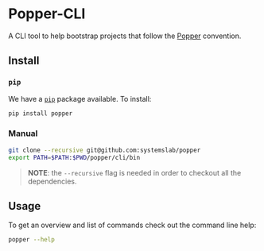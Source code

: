 # Popper-CLI

A CLI tool to help bootstrap projects that follow the 
[Popper](https://github.com/systemslab/popper) convention.

## Install

### `pip`

We have a [`pip`](https://pypi.python.org/pypi) package available. To 
install:

```bash
pip install popper
```

### Manual

```bash
git clone --recursive git@github.com:systemslab/popper
export PATH=$PATH:$PWD/popper/cli/bin
```

> **NOTE**: the `--recursive` flag is needed in order to checkout all 
the dependencies.

## Usage

To get an overview and list of commands check out the command line 
help:

```bash
popper --help
```
